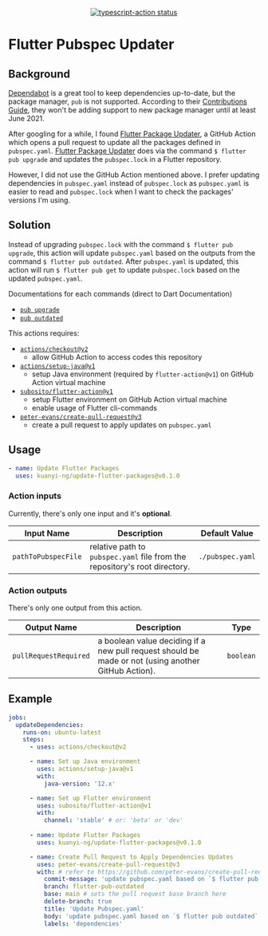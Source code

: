 <p align="center">
  <a href="https://github.com/actions/typescript-action/actions"><img alt="typescript-action status" src="https://github.com/actions/typescript-action/workflows/build-test/badge.svg"></a>
</p>

# Flutter Pubspec Updater

## Background
[Dependabot](https://dependabot.com/) is a great tool to keep dependencies up-to-date, but the package manager, `pub` is not supported. 
According to their [Contributions Guide](https://github.com/dependabot/dependabot-core/blob/main/CONTRIBUTING.md#why-have-we-paused-accepting-new-ecosystems), they won't be adding support to new package manager until at least June 2021.

After googling for a while, I found [Flutter Package Updater](https://github.com/tianhaoz95/update-flutter-packages), a GitHub Action which opens a pull request to update all the packages defined in `pubspec.yaml`.
[Flutter Package Updater](https://github.com/tianhaoz95/update-flutter-packages) does via the command `$ flutter pub upgrade` and updates the `pubspec.lock` in a Flutter repository.

However, I did not use the GitHub Action mentioned above.
I prefer updating dependencies in `pubspec.yaml` instead of `pubspec.lock` as `pubspec.yaml` is easier to read and `pubspec.lock` when I want to check the packages' versions I'm using.

## Solution
Instead of upgrading `pubspec.lock` with the command `$ flutter pub upgrade`, this action will update `pubspec.yaml` based on the outputs from the command `$ flutter pub outdated`.
After `pubspec.yaml` is updated, this action will run `$ flutter pub get` to update `pubspec.lock` based on the updated `pubspec.yaml`.

Documentations for each commands (direct to Dart Documentation)
- [`pub upgrade`](https://dart.dev/tools/pub/cmd/pub-upgrade)
- [`pub outdated`](https://dart.dev/tools/pub/cmd/pub-outdated)

This actions requires:
- [`actions/checkout@v2`](https://github.com/actions/checkout)
  - allow GitHub Action to access codes this repository
- [`actions/setup-java@v1`](https://github.com/actions/setup-java)
  - setup Java environment (required by `flutter-action@v1`) on GitHub Action virtual machine
- [`subosito/flutter-action@v1`](https://github.com/subosito/flutter-action)
  - setup Flutter environment on GitHub Action virtual machine
  - enable usage of Flutter cli-commands
- [`peter-evans/create-pull-request@v3`](https://github.com/peter-evans/create-pull-request)
  - create a pull request to apply updates on `pubspec.yaml`

## Usage
```yaml
- name: Update Flutter Packages
  uses: kuanyi-ng/update-flutter-packages@v0.1.0
```

### Action inputs
Currently, there's only one input and it's **optional**.

| Input Name | Description | Default Value |
| --- | --- | --- |
| `pathToPubspecFile` | relative path to `pubspec.yaml` file from the repository's root directory. | `./pubspec.yaml` |

### Action outputs
There's only one output from this action.

| Output Name | Description | Type |
| --- | --- | --- |
| `pullRequestRequired` | a boolean value deciding if a new pull request should be made or not (using another GitHub Action). | `boolean` |

## Example

```yaml
jobs:
  updateDependencies:
    runs-on: ubuntu-latest
    steps:
      - uses: actions/checkout@v2

      - name: Set up Java environment
        uses: actions/setup-java@v1
        with:
          java-version: '12.x'

      - name: Set up Flutter environment
        uses: subosito/flutter-action@v1
        with:
          channel: 'stable' # or: 'beta' or 'dev'
    
      - name: Update Flutter Packages
        uses: kuanyi-ng/update-flutter-packages@v0.1.0

      - name: Create Pull Request to Apply Dependencies Updates
        uses: peter-evans/create-pull-request@v3
        with: # refer to https://github.com/peter-evans/create-pull-request for customization of inputs
          commit-message: 'update pubspec.yaml based on `$ flutter pub outdated`'
          branch: flutter-pub-outdated
          base: main # sets the pull request base branch here
          delete-branch: true
          title: 'Update Pubspec.yaml'
          body: 'update pubspec.yaml based on `$ flutter pub outdated`'
          labels: 'dependencies'
```
